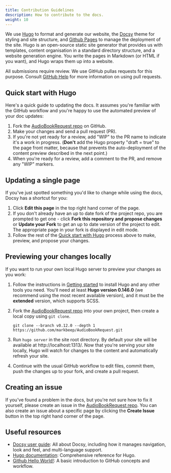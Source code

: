 ```yaml
---
title: Contribution Guidelines
description: How to contribute to the docs.
weight: 10
---
```


We use [Hugo](https://gohugo.io/) to format and generate our website, the
[Docsy](https://github.com/google/docsy) theme for styling and site structure,
and [Github Pages](https://pages.github.com/) to manage the deployment of the
site. Hugo is an open-source static site generator that provides us with
templates, content organisation in a standard directory structure, and a website
generation engine. You write the pages in Markdown (or HTML if you want), and
Hugo wraps them up into a website.

All submissions require review. We use GitHub pullas requests for this purpose.
Consult [GitHub Help](https://help.github.com/articles/about-pull-requests/) for
more information on using pull requests.

## Quick start with Hugo

Here's a quick guide to updating the docs. It assumes you're familiar with the
GitHub workflow and you're happy to use the automated preview of your doc
updates:

1. Fork the
   [AudioBookRequest repo](https://github.com/markbeep/AudioBookRequest) on
   GitHub.
1. Make your changes and send a pull request (PR).
1. If you're not yet ready for a review, add "WIP" to the PR name to indicate
   it's a work in progress. (**Don't** add the Hugo property "draft = true" to
   the page front matter, because that prevents the auto-deployment of the
   content preview described in the next point.)
1. When you're ready for a review, add a comment to the PR, and remove any "WIP"
   markers.

## Updating a single page

If you've just spotted something you'd like to change while using the docs,
Docsy has a shortcut for you:

1. Click **Edit this page** in the top right hand corner of the page.
1. If you don't already have an up to date fork of the project repo, you are
   prompted to get one - click **Fork this repository and propose changes** or
   **Update your Fork** to get an up to date version of the project to edit. The
   appropriate page in your fork is displayed in edit mode.
1. Follow the rest of the [Quick start with Hugo](#quick-start-with-hugo)
   process above to make, preview, and propose your changes.

## Previewing your changes locally

If you want to run your own local Hugo server to preview your changes as you
work:

1. Follow the instructions in [Getting started](/docs/getting-started/docs) to
   install Hugo and any other tools you need. You'll need at least **Hugo
   version 0.146.0** (we recommend using the most recent available version), and
   it must be the **extended** version, which supports SCSS.
2. Fork the
   [AudioBookRequest repo](https://github.com/markbeep/AudioBookRequest) into
   your own project, then create a local copy using `git clone`.

   ```
   git clone --branch v0.12.0 --depth 1 https://github.com/markbeep/AudioBookRequest.git
   ```

3. Run `hugo server` in the site root directory. By default your site will be
   available at http://localhost:1313/. Now that you're serving your site
   locally, Hugo will watch for changes to the content and automatically refresh
   your site.
4. Continue with the usual GitHub workflow to edit files, commit them, push the
   changes up to your fork, and create a pull request.

## Creating an issue

If you've found a problem in the docs, but you're not sure how to fix it
yourself, please create an issue in the
[AudioBookRequest repo](https://github.com/markbeep/AudioBookRequest/issues).
You can also create an issue about a specific page by clicking the **Create
Issue** button in the top right hand corner of the page.

## Useful resources

- [Docsy user guide](https://www.docsy.dev/docs/): All about Docsy, including
  how it manages navigation, look and feel, and multi-language support.
- [Hugo documentation](https://gohugo.io/documentation/): Comprehensive
  reference for Hugo.
- [Github Hello World!](https://guides.github.com/activities/hello-world/): A
  basic introduction to GitHub concepts and workflow.
